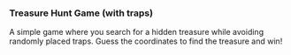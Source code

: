 ### Treasure Hunt Game (with traps)

A simple game where you search for a hidden treasure while avoiding randomly placed traps.
Guess the coordinates to find the treasure and win!